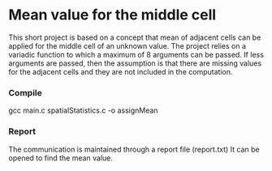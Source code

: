 # Mean value for the middle cell
This short project is based on a concept that mean of adjacent cells can be applied for the middle cell of an unknown value. The project relies on a variadic function to which a maximum of 8 arguments can be passed. If less arguments are passed, then the assumption is that there are missing values for the adjacent cells and they are not included in the computation.
### Compile
gcc main.c spatialStatistics.c -o assignMean
### Report
The communication is maintained through a report file (report.txt)
It can be opened to find the mean value.